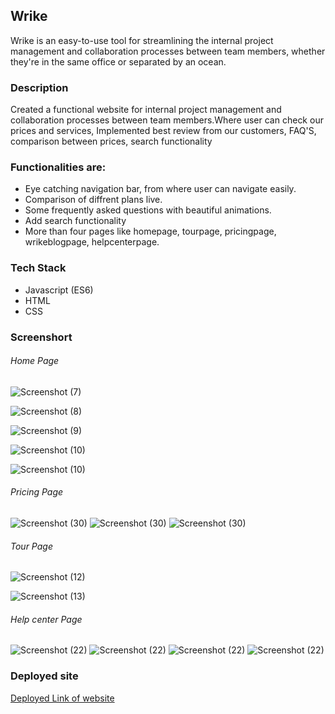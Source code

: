  ## Wrike
 
Wrike is an easy-to-use tool for streamlining the internal project management and collaboration processes between team members, whether they're in the same office or separated by an ocean.

### Description

Created a functional website for internal project management and collaboration processes between team members.Where user can check our prices and services,
Implemented best review from our customers, FAQ'S, comparison between prices, search functionality  

### Functionalities are:

* Eye catching navigation bar, from where user can navigate easily. 
* Comparison of diffrent plans live. 
* Some frequently asked questions with beautiful animations. 
* Add search functionality 
* More than four pages like homepage, tourpage, pricingpage, wrikeblogpage, helpcenterpage. 

### Tech Stack

* Javascript (ES6)
* HTML
* CSS




### Screenshort

###### Home Page
![Screenshot (7)](https://github.com/Durgesh9871/ReadmeImages/blob/main/Wrike_Images/Homepage/Screenshot%20(31).png?raw=true)

![Screenshot (8)](https://github.com/Durgesh9871/ReadmeImages/blob/main/Wrike_Images/Homepage/Screenshot%20(37).png?raw=true)

![Screenshot (9)](https://github.com/Durgesh9871/ReadmeImages/blob/main/Wrike_Images/Homepage/Screenshot%20(39).png?raw=true)

![Screenshot (10)](https://github.com/Durgesh9871/ReadmeImages/blob/main/Wrike_Images/Homepage/Screenshot%20(40).png?raw=true)

![Screenshot (10)](https://github.com/Durgesh9871/ReadmeImages/blob/main/Wrike_Images/Homepage/Screenshot%20(41).png?raw=true)




###### Pricing Page

![Screenshot (30)](https://github.com/Durgesh9871/ReadmeImages/blob/main/Wrike_Images/Pricingpage/Screenshot%20(44).png?raw=true)
![Screenshot (30)](https://github.com/Durgesh9871/ReadmeImages/blob/main/Wrike_Images/Pricingpage/Screenshot%20(45).png?raw=true)
![Screenshot (30)](https://github.com/Durgesh9871/ReadmeImages/blob/main/Wrike_Images/Pricingpage/Screenshot%20(46).png?raw=true)




###### Tour Page

![Screenshot (12)](https://github.com/Durgesh9871/ReadmeImages/blob/main/Wrike_Images/Tourpage/Screenshot%20(42).png?raw=true)

![Screenshot (13)](https://github.com/Durgesh9871/ReadmeImages/blob/main/Wrike_Images/Tourpage/Screenshot%20(43).png?raw=true)

###### Help center Page

![Screenshot (22)](https://github.com/Durgesh9871/ReadmeImages/blob/main/Wrike_Images/helpCenterpage/Screenshot%20(47).png?raw=true)
![Screenshot (22)](https://github.com/Durgesh9871/ReadmeImages/blob/main/Wrike_Images/helpCenterpage/Screenshot%20(48).png?raw=true)
![Screenshot (22)](https://github.com/Durgesh9871/ReadmeImages/blob/main/Wrike_Images/helpCenterpage/Screenshot%20(49).png?raw=true)
![Screenshot (22)](https://github.com/Durgesh9871/ReadmeImages/blob/main/Wrike_Images/helpCenterpage/Screenshot%20(50).png?raw=true)





### Deployed site

[Deployed Link of website](https://im-debabrata-wrike.netlify.app/index.html)
